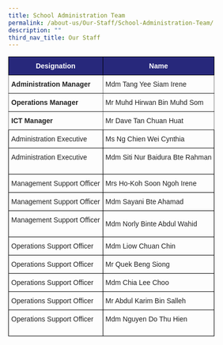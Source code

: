 ```yaml
---
title: School Administration Team
permalink: /about-us/Our-Staff/School-Administration-Team/
description: ""
third_nav_title: Our Staff
---
```



<style type="text/css">
.tg  {border-collapse:collapse;border-spacing:0;}
.tg td{border-color:black;border-style:solid;border-width:1px;font-family:Arial, sans-serif;font-size:14px;
  overflow:hidden;padding:10px 5px;word-break:normal;}
.tg th{border-color:black;border-style:solid;border-width:1px;font-family:Arial, sans-serif;font-size:14px;
  font-weight:normal;overflow:hidden;padding:10px 5px;word-break:normal;}
.tg .tg-vl7p{color:#222;text-align:left;vertical-align:middle}
.tg .tg-pfgq{border-color:inherit;color:#222;text-align:left;vertical-align:top}
.tg .tg-2srx{background-color:#27287B;color:#FFF;font-weight:bold;text-align:center;vertical-align:top}
.tg .tg-y8xx{border-color:inherit;color:#222;font-weight:bold;text-align:left;vertical-align:top}
.tg .tg-brl1{color:#222;text-align:left;vertical-align:top}
</style>
<table class="tg">
<thead>
  <tr>
    <th class="tg-2srx">Designation</th>
    <th class="tg-2srx">Name</th>
  </tr>
</thead>
<tbody>
  <tr>
    <td class="tg-y8xx">Administration Manager</td>
    <td class="tg-pfgq">Mdm Tang Yee Siam Irene</td>
  </tr>
  <tr>
    <td class="tg-y8xx">Operations Manager</td>
    <td class="tg-pfgq">Mr Muhd Hirwan Bin Muhd Som</td>
  </tr>
  <tr>
    <td class="tg-y8xx">ICT Manager</td>
    <td class="tg-pfgq">Mr Dave Tan Chuan Huat</td>
  </tr>
  <tr>
    <td class="tg-brl1">Administration Executive </td>
    <td class="tg-brl1">Ms Ng Chien Wei Cynthia </td>
  </tr>
  <tr>
    <td class="tg-vl7p"><span style="color:#222;background-color:transparent">Administration Executive</span><br><br></td>
    <td class="tg-brl1">Mdm Siti Nur Baidura Bte Rahman</td>
  </tr>
  <tr>
    <td class="tg-brl1">Management Support Officer</td>
    <td class="tg-brl1">Mrs Ho-Koh Soon Ngoh Irene</td>
  </tr>
  <tr>
    <td class="tg-brl1">Management Support Officer</td>
    <td class="tg-brl1">Mdm Sayani Bte Ahamad</td>
  </tr>
  <tr>
    <td class="tg-vl7p"><span style="color:#222;background-color:transparent">Management Support Officer</span><br><br></td>
    <td class="tg-vl7p"><span style="color:#222;background-color:transparent">Mdm Norly Binte Abdul Wahid</span></td>
  </tr>
  <tr>
    <td class="tg-brl1">Operations Support Officer</td>
    <td class="tg-brl1">Mdm Liow Chuan Chin</td>
  </tr>
  <tr>
    <td class="tg-brl1">Operations Support Officer</td>
    <td class="tg-brl1">Mr Quek Beng Siong</td>
  </tr>
  <tr>
    <td class="tg-brl1">Operations Support Officer</td>
    <td class="tg-brl1">Mdm Chia Lee Choo</td>
  </tr>
  <tr>
    <td class="tg-brl1">Operations Support Officer</td>
    <td class="tg-brl1">Mr Abdul Karim Bin Salleh</td>
  </tr>
  <tr>
    <td class="tg-vl7p"><span style="color:#222;background-color:transparent">Operations Support Officer</span><br><br></td>
    <td class="tg-brl1">Mdm Nguyen Do Thu Hien</td>
  </tr>
</tbody>
</table>